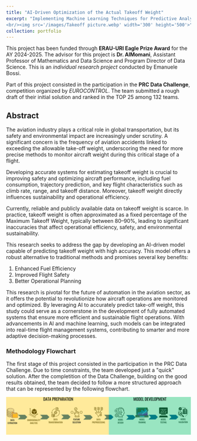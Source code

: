 ```yaml
---
title: "AI-Driven Optimization of the Actual Takeoff Weight"
excerpt: "Implementing Machine Learning Techniques for Predictive Analysis and Operational Optimization.
<br/><img src='/images/Takeoff picture.webp' width='300' height='500'>"
collection: portfolio
---
```


This project has been funded through **ERAU-URI Eagle Prize Award** for the AY 2024-2025. The advisor for this project is **Dr. AlMomani**, Assistant Professor of Mathematics and Data Science and Program Director of Data Science. This is an *individual research project* conducted by Emanuele Bossi.

Part of this project consisted in the participation in the **PRC Data Challenge**, competition organized by *EUROCONTROL*. The team submitted a rough draft of their initial solution and ranked in the TOP 25 among 132 teams.

## Abstract

The aviation industry plays a critical role in global transportation, but its safety and environmental impact are increasingly under scrutiny. A significant concern is the frequency of aviation accidents linked to exceeding the allowable take-off weight, underscoring the need for more precise methods to monitor aircraft weight during this critical stage of a flight.

Developing accurate systems for estimating takeoff weight is crucial to improving safety and optimizing aircraft performance, including fuel consumption, trajectory prediction, and key flight characteristics such as climb rate, range, and takeoff distance. Moreover, takeoff weight directly influences sustainability and operational efficiency.

Currently, reliable and publicly available data on takeoff weight is scarce. In practice, takeoff weight is often approximated as a fixed percentage of the Maximum Takeoff Weight, typically between 80–90%, leading to significant inaccuracies that affect operational efficiency, safety, and environmental sustainability.

This research seeks to address the gap by developing an AI-driven model capable of predicting takeoff weight with high accuracy. This model offers a robust alternative to traditional methods and promises several key benefits:

1. Enhanced Fuel Efficiency
2. Improved Flight Safety
3. Better Operational Planning

This research is pivotal for the future of automation in the aviation sector, as it offers the potential to revolutionize how aircraft operations are monitored and optimized. By leveraging AI to accurately predict take-off weight, this study could serve as a cornerstone in the development of fully automated systems that ensure more efficient and sustainable flight operations. With advancements in AI and machine learning, such models can be integrated into real-time flight management systems, contributing to smarter and more adaptive decision-making processes.

### Methodology Flowchart
The first stage of this project consisted in the participation in the PRC Data Challenge. Due to time constraints, the team developed just a "quick" solution. After the completition of the Data Challenge, building on the good results obtained, the team decided to follow a more structured approach that can be represented by the following flowchart.

<img src='/images/ATOW Flowchart.png'>
